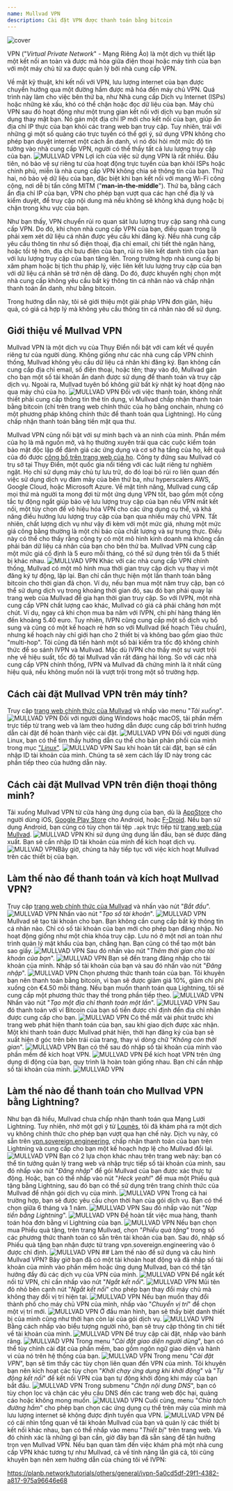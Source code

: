 ```yaml
---
name: Mullvad VPN
description: Cài đặt VPN được thanh toán bằng bitcoin
---
```

![cover](assets/cover.webp)

VPN ("*Virtual Private Network*" - Mạng Riêng Ảo) là một dịch vụ thiết lập một kết nối an toàn và được mã hóa giữa điện thoại hoặc máy tính của bạn với một máy chủ từ xa được quản lý bởi nhà cung cấp VPN.

Về mặt kỹ thuật, khi kết nối với VPN, lưu lượng internet của bạn được chuyển hướng qua một đường hầm được mã hóa đến máy chủ VPN. Quá trình này làm cho việc bên thứ ba, như Nhà cung cấp Dịch vụ Internet (ISPs) hoặc những kẻ xấu, khó có thể chặn hoặc đọc dữ liệu của bạn. Máy chủ VPN sau đó hoạt động như một trung gian kết nối với dịch vụ bạn muốn sử dụng thay mặt bạn. Nó gán một địa chỉ IP mới cho kết nối của bạn, giúp ẩn địa chỉ IP thực của bạn khỏi các trang web bạn truy cập. Tuy nhiên, trái với những gì một số quảng cáo trực tuyến có thể gợi ý, sử dụng VPN không cho phép bạn duyệt internet một cách ẩn danh, vì nó đòi hỏi một mức độ tin tưởng vào nhà cung cấp VPN, người có thể thấy tất cả lưu lượng truy cập của bạn.
![MULLVAD VPN](assets/fr/01.webp)
Lợi ích của việc sử dụng VPN là rất nhiều. Đầu tiên, nó bảo vệ sự riêng tư của hoạt động trực tuyến của bạn khỏi ISPs hoặc chính phủ, miễn là nhà cung cấp VPN không chia sẻ thông tin của bạn. Thứ hai, nó bảo vệ dữ liệu của bạn, đặc biệt khi bạn kết nối với mạng Wi-Fi công cộng, nơi dễ bị tấn công MITM ("**man-in-the-middle**"). Thứ ba, bằng cách ẩn địa chỉ IP của bạn, VPN cho phép bạn vượt qua các hạn chế địa lý và kiểm duyệt, để truy cập nội dung mà nếu không sẽ không khả dụng hoặc bị chặn trong khu vực của bạn.

Như bạn thấy, VPN chuyển rủi ro quan sát lưu lượng truy cập sang nhà cung cấp VPN. Do đó, khi chọn nhà cung cấp VPN của bạn, điều quan trọng là phải xem xét dữ liệu cá nhân được yêu cầu khi đăng ký. Nếu nhà cung cấp yêu cầu thông tin như số điện thoại, địa chỉ email, chi tiết thẻ ngân hàng, hoặc tồi tệ hơn, địa chỉ bưu điện của bạn, rủi ro liên kết danh tính của bạn với lưu lượng truy cập của bạn tăng lên. Trong trường hợp nhà cung cấp bị xâm phạm hoặc bị tịch thu pháp lý, việc liên kết lưu lượng truy cập của bạn với dữ liệu cá nhân sẽ trở nên dễ dàng. Do đó, được khuyến nghị chọn một nhà cung cấp không yêu cầu bất kỳ thông tin cá nhân nào và chấp nhận thanh toán ẩn danh, như bằng bitcoin.

Trong hướng dẫn này, tôi sẽ giới thiệu một giải pháp VPN đơn giản, hiệu quả, có giá cả hợp lý mà không yêu cầu thông tin cá nhân nào để sử dụng.

## Giới thiệu về Mullvad VPN
Mullvad VPN là một dịch vụ của Thụy Điển nổi bật với cam kết về quyền riêng tư của người dùng. Không giống như các nhà cung cấp VPN chính thống, Mullvad không yêu cầu dữ liệu cá nhân khi đăng ký. Bạn không cần cung cấp địa chỉ email, số điện thoại, hoặc tên; thay vào đó, Mullvad gán cho bạn một số tài khoản ẩn danh được sử dụng để thanh toán và truy cập dịch vụ. Ngoài ra, Mullvad tuyên bố không giữ bất kỳ nhật ký hoạt động nào qua máy chủ của họ.
![MULLVAD VPN](assets/notext/02.webp)
Đối với việc thanh toán, không nhất thiết phải cung cấp thông tin thẻ tín dụng, vì Mullvad chấp nhận thanh toán bằng bitcoin (chỉ trên trang web chính thức của họ bằng onchain, nhưng có một phương pháp không chính thức để thanh toán qua Lightning). Họ cũng chấp nhận thanh toán bằng tiền mặt qua thư.

Mullvad VPN cũng nổi bật với sự minh bạch và an ninh của mình. Phần mềm của họ là mã nguồn mở, và họ thường xuyên trải qua các cuộc kiểm toán bảo mật độc lập để đánh giá các ứng dụng và cơ sở hạ tầng của họ, kết quả của đó được [công bố trên trang web của họ](https://mullvad.net/fr/blog/tag/audits). Công ty đứng sau Mullvad có trụ sở tại Thụy Điển, một quốc gia nổi tiếng với các luật riêng tư nghiêm ngặt. Họ chỉ sử dụng máy chủ tự lưu trữ, do đó loại bỏ rủi ro liên quan đến việc sử dụng dịch vụ đám mây của bên thứ ba, như hyperscalers AWS, Google Cloud, hoặc Microsoft Azure.
Về mặt tính năng, Mullvad cung cấp mọi thứ mà người ta mong đợi từ một ứng dụng VPN tốt, bao gồm một công tắc tự động ngắt giúp bảo vệ lưu lượng truy cập của bạn nếu VPN mất kết nối, một tùy chọn để vô hiệu hóa VPN cho các ứng dụng cụ thể, và khả năng điều hướng lưu lượng truy cập của bạn qua nhiều máy chủ VPN.
Tất nhiên, chất lượng dịch vụ như vậy đi kèm với một mức giá, nhưng một mức giá công bằng thường là một chỉ báo của chất lượng và sự trung thực. Điều này có thể cho thấy rằng công ty có một mô hình kinh doanh mà không cần phải bán dữ liệu cá nhân của bạn cho bên thứ ba. Mullvad VPN cung cấp một mức giá cố định là 5 euro mỗi tháng, có thể sử dụng trên tối đa 5 thiết bị khác nhau.
![MULLVAD VPN](assets/notext/03.webp)
Khác với các nhà cung cấp VPN chính thống, Mullvad có một mô hình mua thời gian truy cập dịch vụ thay vì một đăng ký tự động, lặp lại. Bạn chỉ cần thực hiện một lần thanh toán bằng bitcoin cho thời gian đã chọn. Ví dụ, nếu bạn mua một năm truy cập, bạn có thể sử dụng dịch vụ trong khoảng thời gian đó, sau đó bạn phải quay lại trang web của Mullvad để gia hạn thời gian truy cập.
So với IVPN, một nhà cung cấp VPN chất lượng cao khác, Mullvad có giá cả phải chăng hơn một chút. Ví dụ, ngay cả khi chọn mua ba năm với IVPN, chi phí hàng tháng lên đến khoảng 5.40 euro. Tuy nhiên, IVPN cũng cung cấp một số dịch vụ bổ sung và cũng có một kế hoạch rẻ hơn so với Mullvad (kế hoạch Tiêu chuẩn), nhưng kế hoạch này chỉ giới hạn cho 2 thiết bị và không bao gồm giao thức "multi-hop".
Tôi cũng đã tiến hành một số bài kiểm tra tốc độ không chính thức để so sánh IVPN và Mullvad. Mặc dù IVPN cho thấy một sự vượt trội nhẹ về hiệu suất, tốc độ tại Mullvad vẫn rất đáng hài lòng. So với các nhà cung cấp VPN chính thống, IVPN và Mullvad đã chứng minh là ít nhất cũng hiệu quả, nếu không muốn nói là vượt trội trong một số trường hợp.

## Cách cài đặt Mullvad VPN trên máy tính?

Truy cập [trang web chính thức của Mullvad](https://mullvad.net/en/download/) và nhấp vào menu "*Tải xuống*".
![MULLVAD VPN](assets/notext/04.webp)
Đối với người dùng Windows hoặc macOS, tải phần mềm trực tiếp từ trang web và làm theo hướng dẫn được cung cấp bởi trình hướng dẫn cài đặt để hoàn thành việc cài đặt.
![MULLVAD VPN](assets/notext/05.webp)
Đối với người dùng Linux, bạn có thể tìm thấy hướng dẫn cụ thể cho bản phân phối của mình trong mục ["*Linux*"](https://mullvad.net/en/download/vpn/linux).
![MULLVAD VPN](assets/notext/06.webp)
Sau khi hoàn tất cài đặt, bạn sẽ cần nhập ID tài khoản của mình. Chúng ta sẽ xem cách lấy ID này trong các phần tiếp theo của hướng dẫn này.

## Cách cài đặt Mullvad VPN trên điện thoại thông minh?

Tải xuống Mullvad VPN từ cửa hàng ứng dụng của bạn, dù là [AppStore](https://apps.apple.com/us/app/mullvad-vpn/id1488466513) cho người dùng iOS, [Google Play Store](https://play.google.com/store/apps/details?id=net.mullvad.mullvadvpn) cho Android, hoặc [F-Droid](https://f-droid.org/packages/net.mullvad.mullvadvpn/). Nếu bạn sử dụng Android, bạn cũng có tùy chọn tải tệp `.apk` trực tiếp từ [trang web của Mullvad](https://mullvad.net/en/download/vpn/android).
![MULLVAD VPN](assets/notext/07.webp)
Khi sử dụng ứng dụng lần đầu, bạn sẽ được đăng xuất. Bạn sẽ cần nhập ID tài khoản của mình để kích hoạt dịch vụ.
![MULLVAD VPN](assets/notext/08.webp)Bây giờ, chúng ta hãy tiếp tục với việc kích hoạt Mullvad trên các thiết bị của bạn.

## Làm thế nào để thanh toán và kích hoạt Mullvad VPN?

Truy cập [trang web chính thức của Mullvad](https://mullvad.net/) và nhấn vào nút "*Bắt đầu*".
![MULLVAD VPN](assets/notext/09.webp)
Nhấn vào nút "*Tạo số tài khoản*".
![MULLVAD VPN](assets/notext/10.webp)Mullvad sẽ tạo tài khoản cho bạn. Bạn không cần cung cấp bất kỳ thông tin cá nhân nào. Chỉ có số tài khoản của bạn mới cho phép bạn đăng nhập. Nó hoạt động giống như một chìa khóa truy cập. Lưu nó ở một nơi an toàn như trình quản lý mật khẩu của bạn, chẳng hạn. Bạn cũng có thể tạo một bản sao giấy.
![MULLVAD VPN](assets/notext/11.webp)
Sau đó nhấn vào nút "*Thêm thời gian cho tài khoản của bạn*".
![MULLVAD VPN](assets/notext/12.webp)
Bạn sẽ đến trang đăng nhập cho tài khoản của mình. Nhập số tài khoản của bạn và sau đó nhấn vào nút "*Đăng nhập*".
![MULLVAD VPN](assets/notext/13.webp)
Chọn phương thức thanh toán của bạn. Tôi khuyên bạn nên thanh toán bằng bitcoin, vì bạn sẽ được giảm giá 10%, giảm chi phí xuống còn €4.50 mỗi tháng. Nếu bạn muốn thanh toán qua Lightning, tôi sẽ cung cấp một phương thức thay thế trong phần tiếp theo.
![MULLVAD VPN](assets/notext/14.webp)
Nhấn vào nút "*Tạo một địa chỉ thanh toán một lần*".
![MULLVAD VPN](assets/notext/15.webp)
Sau đó thanh toán với ví Bitcoin của bạn số tiền được chỉ định đến địa chỉ nhận được cung cấp cho bạn.
![MULLVAD VPN](assets/notext/16.webp)
Có thể mất vài phút trước khi trang web phát hiện thanh toán của bạn, sau khi giao dịch được xác nhận. Một khi thanh toán được Mullvad phát hiện, thời hạn đăng ký của bạn sẽ xuất hiện ở góc trên bên trái của trang, thay vì dòng chữ "*Không còn thời gian*".
![MULLVAD VPN](assets/notext/17.webp)
Bạn có thể sau đó nhập số tài khoản của mình vào phần mềm để kích hoạt VPN.
![MULLVAD VPN](assets/notext/18.webp)
Để kích hoạt VPN trên ứng dụng di động của bạn, quy trình là hoàn toàn giống nhau. Bạn chỉ cần nhập số tài khoản của mình.
![MULLVAD VPN](assets/notext/19.webp)
## Làm thế nào để thanh toán cho Mullvad VPN bằng Lightning?

Như bạn đã hiểu, Mullvad chưa chấp nhận thanh toán qua Mạng Lưới Lightning. Tuy nhiên, nhờ một gợi ý từ [Lounès](https://x.com/louneskmt), tôi đã khám phá ra một dịch vụ không chính thức cho phép bạn vượt qua hạn chế này. Dịch vụ này, có sẵn trên [vpn.sovereign.engineering](https://vpn.sovereign.engineering/), chấp nhận thanh toán của bạn trên Lightning và cung cấp cho bạn một kế hoạch hợp lệ cho Mullvad đổi lại.
![MULLVAD VPN](assets/notext/20.webp)
Bạn có 2 lựa chọn khác nhau trên trang web này: bạn có thể tin tưởng quản lý trang web và nhập trực tiếp số tài khoản của mình, sau đó nhấp vào nút "*Đăng nhập*" để gói Mullvad của bạn được xác thực tự động. Hoặc, bạn có thể nhấp vào nút "*Heck yeah!*" để mua một Phiếu quà tặng bằng Lightning, sau đó bạn có thể sử dụng trên trang chính thức của Mullvad để nhận gói dịch vụ của mình. ![MULLVAD VPN](assets/notext/21.webp) Trong cả hai trường hợp, bạn sẽ được yêu cầu chọn thời hạn của gói dịch vụ. Bạn có thể chọn giữa 6 tháng và 1 năm. ![MULLVAD VPN](assets/notext/22.webp) Sau đó nhấp vào nút "*Nạp tiền bằng Lightning*". ![MULLVAD VPN](assets/notext/23.webp) Để hoàn tất việc mua hàng, thanh toán hóa đơn bằng ví Lightning của bạn. ![MULLVAD VPN](assets/notext/24.webp) Nếu bạn chọn mua Phiếu quà tặng, trên trang Mullvad, chọn "*Phiếu quà tặng*" trong số các phương thức thanh toán có sẵn trên tài khoản của bạn. Sau đó, nhập số Phiếu quà tặng bạn nhận được từ trang vpn.sovereign.engineering vào ô được chỉ định. ![MULLVAD VPN](assets/notext/25.webp) ## Làm thế nào để sử dụng và cấu hình Mullvad VPN?
Bây giờ bạn đã có một tài khoản hoạt động và đã nhập số tài khoản của mình vào phần mềm hoặc ứng dụng Mullvad, bạn có thể tận hưởng đầy đủ các dịch vụ của VPN của mình. ![MULLVAD VPN](assets/notext/26.webp) Để ngắt kết nối từ VPN, chỉ cần nhấp vào nút "*Ngắt kết nối*". ![MULLVAD VPN](assets/notext/27.webp) Mũi tên đỏ nhỏ bên cạnh nút "*Ngắt kết nối*" cho phép bạn thay đổi máy chủ mà không thay đổi vị trí hiện tại. ![MULLVAD VPN](assets/notext/28.webp) Nếu bạn muốn thay đổi thành phố cho máy chủ VPN của mình, nhấp vào "*Chuyển vị trí*" để chọn một vị trí mới. ![MULLVAD VPN](assets/notext/29.webp) Ở đầu màn hình, bạn sẽ thấy biệt danh thiết bị của mình cũng như thời hạn còn lại của gói dịch vụ. ![MULLVAD VPN](assets/notext/30.webp) Bằng cách nhấp vào biểu tượng người nhỏ, bạn sẽ truy cập thông tin chi tiết về tài khoản của mình. ![MULLVAD VPN](assets/notext/31.webp) Để truy cập cài đặt, nhấp vào bánh răng. ![MULLVAD VPN](assets/notext/32.webp) Trong menu "*Cài đặt giao diện người dùng*", bạn có thể tùy chỉnh cài đặt của phần mềm, bao gồm ngôn ngữ giao diện và hành vi của nó trên hệ thống của bạn. ![MULLVAD VPN](assets/notext/33.webp) Trong menu "*Cài đặt VPN*", bạn sẽ tìm thấy các tùy chọn liên quan đến VPN của mình. Tôi khuyên bạn nên kích hoạt các tùy chọn "*Khởi chạy ứng dụng khi khởi động*" và "*Tự động kết nối*" để kết nối VPN của bạn tự động khởi động khi máy của bạn bắt đầu.
![MULLVAD VPN](assets/notext/34.webp) Trong submenu "*Chặn nội dung DNS*", bạn có tùy chọn lọc và chặn các yêu cầu DNS đến các trang web độc hại, quảng cáo hoặc không mong muốn.
![MULLVAD VPN](assets/notext/35.webp)
Cuối cùng, menu "*Chia tách đường hầm*" cho phép bạn chọn các ứng dụng cụ thể trên máy của mình mà lưu lượng internet sẽ không được định tuyến qua VPN.
![MULLVAD VPN](assets/notext/36.webp)
Để có cái nhìn tổng quan về tài khoản Mullvad của bạn và quản lý các thiết bị kết nối khác nhau, bạn có thể nhấp vào menu "*Thiết bị*" trên trang web.
Và đó chính xác là những gì bạn cần, giờ đây bạn đã sẵn sàng để tận hưởng trọn vẹn Mullvad VPN. Nếu bạn quan tâm đến việc khám phá một nhà cung cấp VPN khác tương tự như Mullvad, cả về tính năng lẫn giá cả, tôi cũng khuyên bạn nên xem hướng dẫn của chúng tôi về IVPN:

https://planb.network/tutorials/others/general/ivpn-5a0cd5df-29f1-4382-a817-975a96646e68